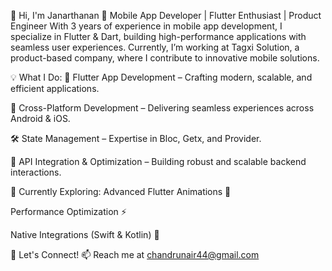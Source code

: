 👋 Hi, I'm Janarthanan
🚀 Mobile App Developer | Flutter Enthusiast | Product Engineer
With 3 years of experience in mobile app development, I specialize in Flutter & Dart, building high-performance applications with seamless user experiences. Currently, I’m working at Tagxi Solution, a product-based company, where I contribute to innovative mobile solutions.

💡 What I Do:
📱 Flutter App Development – Crafting modern, scalable, and efficient applications.

🎯 Cross-Platform Development – Delivering seamless experiences across Android & iOS.

🛠 State Management – Expertise in Bloc, Getx, and Provider.

🚀 API Integration & Optimization – Building robust and scalable backend interactions.

🌱 Currently Exploring:
Advanced Flutter Animations 🎨

Performance Optimization ⚡

Native Integrations (Swift & Kotlin) 📲

💬 Let's Connect!
📫 Reach me at chandrunair44@gmail.com

<!---
janarthanan1711/janarthanan1711 is a ✨ special ✨ repository because its `README.md` (this file) appears on your GitHub profile.
You can click the Preview link to take a look at your changes.
--->
